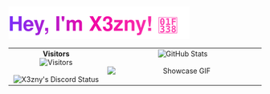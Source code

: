 <h2 style="display: flex; align-items: center;">
  <a href="https://github.com/x3zny" style="display: inline-flex; align-items: center;">
    <img src="https://raw.githubusercontent.com/X3zny/X3zny/main/assets/name.svg" alt="X3zny" style="display: block;" />
  </a>
</h2>


<table>
  <tr>
    <td align="center" width="50%" valign="top">
      <strong>Visitors</strong><br>
      <img src="https://count.getloli.com/@:X3zny?name=%3AX3zny&theme=rule34&padding=7&offset=0&align=top&scale=1&pixelated=1&darkmode=auto" alt="Visitors" /><br><br>
      <img src="https://lanyard.cnrad.dev/api/1114950232426422342?theme=dark&animated=true&hideDiscrim=true&borderRadius=25px&idleMessage=Not%20doing%20much..." alt="X3zny's Discord Status" />
    </td>
    <td align="center" width="50%" valign="top">
      <img src="https://github-readme-stats.vercel.app/api?username=x3zny&show_icons=true&theme=tokyonight" alt="GitHub Stats" />
      <br><br>
      <img src="assets/Gif.gif" width="300" alt="Showcase GIF" style="display:block; margin: 0 auto;" />
    </td>
  </tr>
</table>
